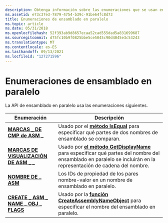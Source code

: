 ```yaml
---
description: Obtenga información sobre las enumeraciones que se usan en la API de ensamblado en paralelo, como ASM_CMP_FLAGS y CREATE_ASM_NAME_OBJ_FLAGS.
ms.assetid: e73c37e3-7879-4754-b39c-91be64fc8d73
title: Enumeraciones de ensamblado en paralelo
ms.topic: article
ms.date: 05/31/2018
ms.openlocfilehash: 52f393ab9d8657ecaa52cad555dad5a831699687
ms.sourcegitcommit: d75fc10b9f0825bbe5ce5045c90d4045e3c53243
ms.translationtype: MT
ms.contentlocale: es-ES
ms.lasthandoff: 09/13/2021
ms.locfileid: "127271596"
---
```

# <a name="side-by-side-assembly-enumerations"></a>Enumeraciones de ensamblado en paralelo

La API de ensamblado en paralelo usa las enumeraciones siguientes.



| Enumeración                                                         | Descripción                                                                                                                                                                                |
|---------------------------------------------------------------------|--------------------------------------------------------------------------------------------------------------------------------------------------------------------------------------------|
| [**MARCAS \_ DE CMP de ASM \_**](/windows/win32/api/winsxs/ne-winsxs-asm_cmp_flags)                           | Usado por el [**método IsEqual**](/windows/desktop/api/winsxs/nf-winsxs-iassemblyname-isequal) para especificar qué partes de dos nombres de ensamblado se comparan.                                                                       |
| [**MARCAS DE VISUALIZACIÓN DE ASM \_ \_**](/windows/win32/api/winsxs/ne-winsxs-asm_display_flags)                   | Usado por [**el método GetDisplayName**](/windows/desktop/api/winsxs/nf-winsxs-iassemblyname-getdisplayname) para especificar qué partes del nombre del ensamblado en paralelo se incluirán en la representación de cadena del nombre. |
| [**NOMBRE DE \_ ASM**](/windows/win32/api/winsxs/ne-winsxs-asm_name)                                      | Los IDs de propiedad de los pares nombre-valor en un nombre de ensamblado en paralelo.                                                                                                                    |
| [**CREATE \_ ASM \_ NAME \_ OBJ \_ FLAGS**](/windows/win32/api/winsxs/ne-winsxs-create_asm_name_obj_flags) | Usado por la [**función CreateAssemblyNameObject**](/windows/desktop/api/Winsxs/nf-winsxs-createassemblynameobject) para especificar el nombre del ensamblado en paralelo.                                                               |



 

 

 




